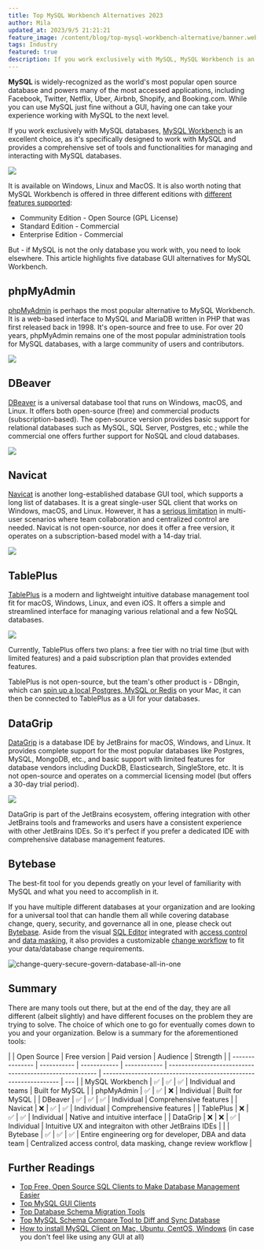 ```yaml
---
title: Top MySQL Workbench Alternatives 2023
author: Mila
updated_at: 2023/9/5 21:21:21
feature_image: /content/blog/top-mysql-workbench-alternative/banner.webp
tags: Industry
featured: true
description: If you work exclusively with MySQL, MySQL Workbench is an excellent choice for a database GUI, but if you work with multiple databases, you need to look elsewhere. This article highlights five database GUI alternatives for MySQL Workbench.
---
```


**MySQL** is widely-recognized as the world's most popular open source database and powers many of the most accessed applications, including Facebook, Twitter, Netflix, Uber, Airbnb, Shopify, and Booking.com. While you can use MySQL just fine without a GUI, having one can take your experience working with MySQL to the next level.

If you work exclusively with MySQL databases, [MySQL Workbench](https://www.mysql.com/products/workbench/) is an excellent choice, as it's specifically designed to work with MySQL and provides a comprehensive set of tools and functionalities for managing and interacting with MySQL databases.

![](/content/blog/top-mysql-workbench-alternative/mysql-workbench.webp)

It is available on Windows, Linux and MacOS. It is also worth noting that MySQL Workbench is offered in three different editions with [different features supported](https://www.mysql.com/products/workbench/features.html):

- Community Edition - Open Source (GPL License)
- Standard Edition - Commercial
- Enterprise Edition - Commercial

But - if MySQL is not the only database you work with, you need to look elsewhere. This article highlights five database GUI alternatives for MySQL Workbench.

## phpMyAdmin

[phpMyAdmin](https://www.phpmyadmin.net/) is perhaps the most popular alternative to MySQL Workbench. It is a web-based interface to MySQL and MariaDB written in PHP that was first released back in 1998. It's open-source and free to use. For over 20 years, phpMyAdmin remains one of the most popular administration tools for MySQL databases, with a large community of users and contributors.

![](/content/blog/top-mysql-workbench-alternative/phpmyadmin.webp)

## DBeaver

[DBeaver](https://dbeaver.com/) is a universal database tool that runs on Windows, macOS, and Linux. It offers both open-source (free) and commercial products (subscription-based). The open-source version provides basic support for relational databases such as MySQL, SQL Server, Postgres, etc.; while the commercial one offers further support for NoSQL and cloud databases.

![](/content/blog/top-mysql-workbench-alternative/dbeaver.webp)

## Navicat

[Navicat](https://navicat.com/) is another long-established database GUI tool, which supports a long list of databases. It is a great single-user SQL client that works on Windows, macOS, and Linux. However, it has a [serious limitation](/blog/stop-using-navicat/) in multi-user scenarios where team collaboration and centralized control are needed. Navicat is not open-source, nor does it offer a free version, it operates on a subscription-based model with a 14-day trial.

![](/content/blog/top-mysql-workbench-alternative/navicat.webp)

## TablePlus

[TablePlus](https://tableplus.com/) is a modern and lightweight intuitive database management tool fit for macOS, Windows, Linux, and even iOS. It offers a simple and streamlined interface for managing various relational and a few NoSQL databases.

![](/content/blog/top-mysql-workbench-alternative/tableplus.webp)

Currently, TablePlus offers two plans: a free tier with no trial time (but with limited features) and a paid subscription plan that provides extended features.

TablePlus is not open-source, but the team's other product is - DBngin, which can [spin up a local Postgres, MySQL or Redis](/blog/free-tools-to-start-local-database-on-mac/) on your Mac, it can then be connected to TablePlus as a UI for your databases.

## DataGrip

[DataGrip](https://www.jetbrains.com/datagrip/) is a database IDE by JetBrains for macOS, Windows, and Linux. It provides complete support for the most popular databases like Postgres, MySQL, MongoDB, etc., and basic support with limited features for database vendors including DuckDB, Elasticsearch, SingleStore, etc. It is not open-source and operates on a commercial licensing model (but offers a 30-day trial period).

![](/content/blog/top-mysql-workbench-alternative/datagrip.webp)

DataGrip is part of the JetBrains ecosystem, offering integration with other JetBrains tools and frameworks and users have a consistent experience with other JetBrains IDEs. So it's perfect if you prefer a dedicated IDE with comprehensive database management features.

## Bytebase

The best-fit tool for you depends greatly on your level of familiarity with MySQL and what you need to accomplish in it.

If you have multiple different databases at your organization and are looking for a universal tool that can handle them all while covering database change, query, security, and governance all in one, please check out [Bytebase](/). Aside from the visual [SQL Editor](/docs/sql-editor/overview/) integrated with [access control](/docs/security/database-permission/overview/) and [data masking](/docs/security/data-masking/overview/), it also provides a customizable [change workflow](/docs/change-database/change-workflow/) to fit your data/database change requirements.

![change-query-secure-govern-database-all-in-one](/images/db-scheme-lg.png)

## Summary

There are many tools out there, but at the end of the day, they are all different (albeit slightly) and have different focuses on the problem they are trying to solve. The choice of which one to go for eventually comes down to you and your organization. Below is a summary for the aforementioned tools:

|                 | Open Source | Free version | Paid version | Audience                                                | Strength                                                         |
| --------------- | ----------- | ------------ | ------------ | ------------------------------------------------------- | ---------------------------------------------------------------- | --- |
| MySQL Workbench | ✅          | ✅           | ✅           | Individual and teams                                    | Built for MySQL                                                  |
| phpMyAdmin      | ✅          | ✅           | ❌           | Individual                                              | Built for MySQL                                                  |
| DBeaver         | ✅          | ✅           | ✅           | Individual                                              | Comprehensive features                                           |
| Navicat         | ❌          | ✅           | ✅           | Individual                                              | Comprehensive features                                           |
| TablePlus       | ❌          | ✅           | ✅           | Individual                                              | Native and intuitive interface                                   |
| DataGrip        | ❌          | ❌           | ✅           | Individual                                              | Intuitive UX and integraiton with other JetBrains IDEs           |     |
| Bytebase        | ✅          | ✅           | ✅           | Entire engineering org for developer, DBA and data team | Centralized access control, data masking, change review workflow |

## Further Readings

- [Top Free, Open Source SQL Clients to Make Database Management Easier](/blog/top-open-source-sql-clients/)
- [Top MySQL GUI Clients](/blog/top-mysql-gui-client/#the-old-school-phpmyadmin)
- [Top Database Schema Migration Tools](/blog/top-database-schema-change-tool-evolution/)
- [Top MySQL Schema Compare Tool to Diff and Sync Database](/blog/top-mysql-schema-compare-tools/)
- [How to install MySQL Client on Mac, Ubuntu, CentOS, Windows](/reference/mysql/how-to/how-to-install-mysql-client-on-mac-ubuntu-centos-windows/) (in case you don't feel like using any GUI at all)
